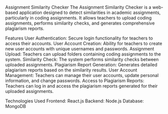 Assignment Similarity Checker
The Assignment Similarity Checker is a web-based application designed to detect similarities in academic assignments, particularly in coding assignments. It allows teachers to upload coding assignments, performs similarity checks, and generates comprehensive plagiarism reports.

Features
User Authentication: Secure login functionality for teachers to access their accounts.
User Account Creation: Ability for teachers to create new user accounts with unique usernames and passwords.
Assignment Upload: Teachers can upload folders containing coding assignments to the system.
Similarity Check: The system performs similarity checks between uploaded assignments.
Plagiarism Report Generation: Generates detailed plagiarism reports based on the similarity results.
User Account Management: Teachers can manage their user accounts, update personal information, and change passwords.
Access to Plagiarism Reports: Teachers can log in and access the plagiarism reports generated for their uploaded assignments.

Technologies Used
Frontend: React.js
Backend: Node.js
Database: MongoDB